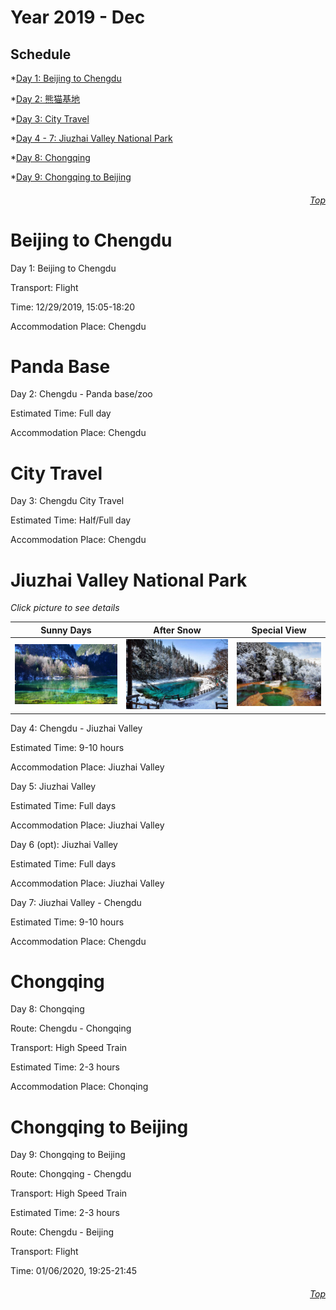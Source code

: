 Year 2019 - Dec
=============================
## Schedule
*[Day 1: Beijing to Chengdu](#Beijing-to-Chengdu)

*[Day 2: 熊猫基地](#Panda-Base)

*[Day 3: City Travel](#City-Travel)

*[Day 4 - 7: Jiuzhai Valley National Park](#Jiuzhai-Valley-National-Park)

*[Day 8: Chongqing](#Chongqing)

*[Day 9: Chongqing to Beijing](#Chongqing-to-Beijing)

###### <p dir='rtl' align='right'>[Top](#Schedule)</p>
# Beijing to Chengdu
Day 1: Beijing to Chengdu

Transport: Flight

Time: 12/29/2019, 15:05-18:20

Accommodation Place: Chengdu

# Panda Base
Day 2: Chengdu - Panda base/zoo

Estimated Time: Full day

Accommodation Place: Chengdu

# City Travel
Day 3: Chengdu City Travel

Estimated Time: Half/Full day

Accommodation Place: Chengdu

# Jiuzhai Valley National Park
*Click picture to see details*

| Sunny Days                           | After Snow    | Special View   |
| :----------:                           | :-----------: |  :-----------: |
| ![Sunny Days](/JZG/View1.PNG) | ![After Snow](/JZG/View2.PNG) |  ![Special View](/JZG/View3.PNG) |

Day 4: Chengdu - Jiuzhai Valley

Estimated Time: 9-10 hours

Accommodation Place: Jiuzhai Valley

Day 5: Jiuzhai Valley

Estimated Time: Full days

Accommodation Place: Jiuzhai Valley

Day 6 (opt): Jiuzhai Valley

Estimated Time: Full days

Accommodation Place: Jiuzhai Valley

Day 7: Jiuzhai Valley - Chengdu

Estimated Time: 9-10 hours

Accommodation Place: Chengdu

# Chongqing
Day 8: Chongqing

Route: Chengdu - Chongqing

Transport: High Speed Train

Estimated Time: 2-3 hours

Accommodation Place: Chonqing


# Chongqing to Beijing
Day 9: Chongqing to Beijing

Route: Chongqing - Chengdu

Transport: High Speed Train

Estimated Time: 2-3 hours

Route: Chengdu - Beijing

Transport: Flight

Time: 01/06/2020, 19:25-21:45

###### <p dir='rtl' align='right'>[Top](#Schedule)</p>


